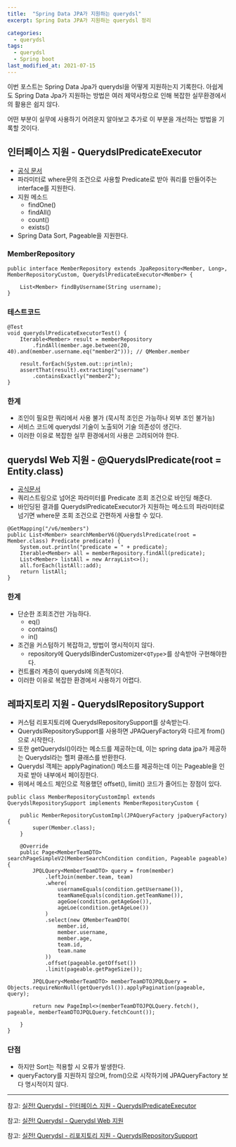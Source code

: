 ```yaml
---
title:  "Spring Data JPA가 지원하는 querydsl"
excerpt: Spring Data JPA가 지원하는 querydsl 정리

categories:
  - querydsl
tags:
  - querydsl
  - Spring boot
last_modified_at: 2021-07-15
---
```


이번 포스트는 Spring Data Jpa가 querydsl을 어떻게 지원하는지 기록한다. 
아쉽게도 Spring Data Jpa가 지원하는 방법은 여러 제약사항으로 인해 복잡한 실무환경에서의 활용은 쉽지 않다.

어떤 부분이 실무에 사용하기 어려운지 알아보고 추가로 이 부분을 개선하는 방법을 기록할 것이다.

## 인터페이스 지원 - QuerydslPredicateExecutor
* [공식 문서](https://docs.spring.io/spring-data/jpa/docs/2.2.3.RELEASE/reference/html/#core.extensions.querydsl)
* 파라미터로 where문의 조건으로 사용할 Predicate로 받아 쿼리를 만들어주는 interface를 지원한다.
* 지원 메소드
    * findOne()
    * findAll()
    * count()
    * exists()
* Spring Data Sort, Pageable을 지원한다.

### MemberRepository
~~~
public interface MemberRepository extends JpaRepository<Member, Long>, MemberRepositoryCustom, QuerydslPredicateExecutor<Member> {

    List<Member> findByUsername(String username);
}
~~~

### 테스트코드
~~~
@Test
void querydslPredicateExecutorTest() {
    Iterable<Member> result = memberRepository
        .findAll(member.age.between(20, 40).and(member.username.eq("member2"))); // QMember.member

    result.forEach(System.out::println);
    assertThat(result).extracting("username")
        .containsExactly("member2");
}
~~~

### 한계
* 조인이 필요한 쿼리에서 사용 불가 (묵시적 조인은 가능하나 외부 조인 불가능)
* 서비스 코드에 querydsl 기술이 노출되어 기술 의존성이 생긴다.
* 이러한 이유로 복잡한 실무 환경에서의 사용은 고려되어야 한다.

## querydsl Web 지원 - @QuerydslPredicate(root = Entity.class)
* [공식문서](https://docs.spring.io/spring-data/jpa/docs/2.2.3.RELEASE/reference/html/#core.web.type-safe)
* 쿼리스트링으로 넘어온 파라미터를 Predicate 조회 조건으로 바인딩 해준다.
* 바인딩된 결과를 QuerydslPredicateExecutor가 지원하는 메소드의 파라미터로 넘기면 where문 조회 조건으로 간편하게 사용할 수 있다.

~~~
@GetMapping("/v6/members")
public List<Member> searchMemberV6(@QuerydslPredicate(root = Member.class) Predicate predicate) {
    System.out.println("predicate = " + predicate);
    Iterable<Member> all = memberRepository.findAll(predicate);
    List<Member> listAll = new ArrayList<>();
    all.forEach(listAll::add);
    return listAll;
}
~~~

### 한계
* 단순한 조회조건만 가능하다.
    * eq()
    * contains()
    * in()
* 조건을 커스텀하기 복잡하고, 방법이 명시적이지 않다.
    * repository에 QuerydslBinderCustomizer<`QType`>를 상속받아 구현해야한다.
* 컨트롤러 계층이 querydsl에 의존적이다.
* 이러한 이유로 복잡한 환경에서 사용하기 어렵다.

## 레파지토리 지원 - QuerydslRepositorySupport
* 커스텀 리포지토리에 QuerydslRepositorySupport를 상속받는다.
* QuerydslRepositorySupport를 사용하면 JPAQueryFactory와 다르게 from()으로 시작한다.
* 또한 getQuerydsl()이라는 메소드를 제공하는데, 이는 spring data jpa가 제공하는 Querydsl라는 헬퍼 클래스를 반환한다.
* Querydsl 객체는 applyPagination() 메소드를 제공하는데 이는 Pageable을 인자로 받아 내부에서 페이징한다.
* 위에서 메소드 체인으로 적용했던 offset(), limit() 코드가 줄어드는 장점이 있다.
~~~
public class MemberRepositoryCustomImpl extends QuerydslRepositorySupport implements MemberRepositoryCustom {
    
    public MemberRepositoryCustomImpl(JPAQueryFactory jpaQueryFactory) {
        super(Member.class);
    }

    @Override
    public Page<MemberTeamDTO> searchPageSimpleV2(MemberSearchCondition condition, Pageable pageable) {
        JPQLQuery<MemberTeamDTO> query = from(member)
            .leftJoin(member.team, team)
            .where(
                usernameEquals(condition.getUsername()),
                teamNameEquals(condition.getTeamName()),
                ageGoe(condition.getAgeGoe()),
                ageLoe(condition.getAgeLoe())
            )
            .select(new QMemberTeamDTO(
                member.id,
                member.username,
                member.age,
                team.id,
                team.name
            ))
            .offset(pageable.getOffset())
            .limit(pageable.getPageSize());

        JPQLQuery<MemberTeamDTO> memberTeamDTOJPQLQuery = Objects.requireNonNull(getQuerydsl()).applyPagination(pageable, query);

        return new PageImpl<>(memberTeamDTOJPQLQuery.fetch(), pageable, memberTeamDTOJPQLQuery.fetchCount());

    }
}
~~~

### 단점
* 하지만 Sort는 적용할 시 오류가 발생한다.
* queryFactory를 지원하지 않으며, from()으로 시작하기에 JPAQueryFactory 보다 명시적이지 않다.

<hr>

참고: [실전! Querydsl - 인터페이스 지원 - QuerydslPredicateExecutor](https://www.inflearn.com/course/Querydsl-%EC%8B%A4%EC%A0%84/lecture/30155?tab=curriculum)

참고: [실전! Querydsl - Querydsl Web 지원](https://www.inflearn.com/course/Querydsl-%EC%8B%A4%EC%A0%84/lecture/30156?tab=curriculum)

참고: [실전! Querydsl - 리포지토리 지원 - QuerydslRepositorySupport](https://www.inflearn.com/course/Querydsl-%EC%8B%A4%EC%A0%84/lecture/30157?tab=community)
